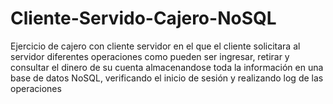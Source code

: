 # Cliente-Servido-Cajero-NoSQL
Ejercicio de cajero con cliente servidor en el que el cliente solicitara al servidor diferentes operaciones como pueden ser ingresar, retirar y consultar el dinero de su cuenta almacenandose toda la información en una base de datos NoSQL, verificando el inicio de sesión y realizando log de las operaciones
